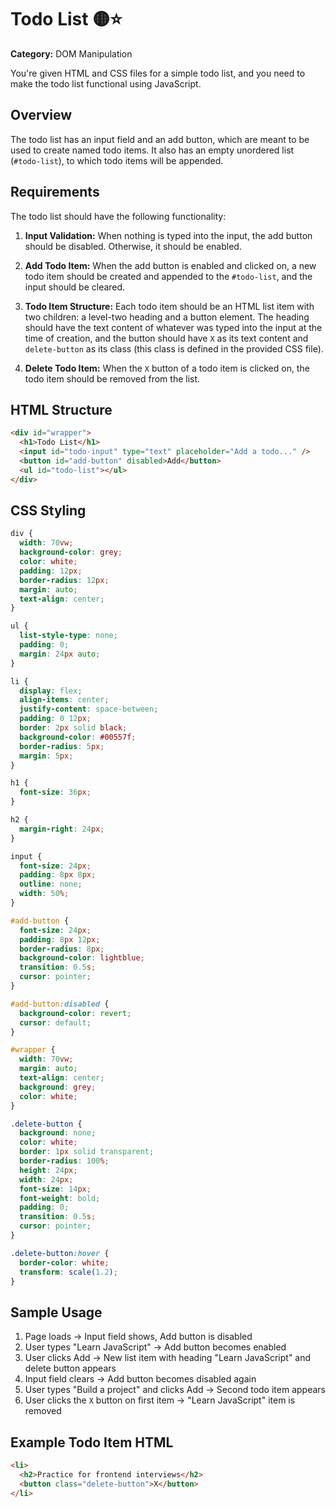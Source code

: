 # Todo List 🟡⭐

**Category:** DOM Manipulation

You're given HTML and CSS files for a simple todo list, and you need to make the todo list functional using JavaScript.

## Overview

The todo list has an input field and an add button, which are meant to be used to create named todo items. It also has an empty unordered list (`#todo-list`), to which todo items will be appended.

## Requirements

The todo list should have the following functionality:

1. **Input Validation:** When nothing is typed into the input, the add button should be disabled. Otherwise, it should be enabled.

2. **Add Todo Item:** When the add button is enabled and clicked on, a new todo item should be created and appended to the `#todo-list`, and the input should be cleared.

3. **Todo Item Structure:** Each todo item should be an HTML list item with two children: a level-two heading and a button element. The heading should have the text content of whatever was typed into the input at the time of creation, and the button should have `X` as its text content and `delete-button` as its class (this class is defined in the provided CSS file).

4. **Delete Todo Item:** When the `X` button of a todo item is clicked on, the todo item should be removed from the list.

## HTML Structure

```html
<div id="wrapper">
  <h1>Todo List</h1>
  <input id="todo-input" type="text" placeholder="Add a todo..." />
  <button id="add-button" disabled>Add</button>
  <ul id="todo-list"></ul>
</div>
```

## CSS Styling

```css
div {
  width: 70vw;
  background-color: grey;
  color: white;
  padding: 12px;
  border-radius: 12px;
  margin: auto;
  text-align: center;
}

ul {
  list-style-type: none;
  padding: 0;
  margin: 24px auto;
}

li {
  display: flex;
  align-items: center;
  justify-content: space-between;
  padding: 0 12px;
  border: 2px solid black;
  background-color: #00557f;
  border-radius: 5px;
  margin: 5px;
}

h1 {
  font-size: 36px;
}

h2 {
  margin-right: 24px;
}

input {
  font-size: 24px;
  padding: 8px 8px;
  outline: none;
  width: 50%;
}

#add-button {
  font-size: 24px;
  padding: 8px 12px;
  border-radius: 8px;
  background-color: lightblue;
  transition: 0.5s;
  cursor: pointer;
}

#add-button:disabled {
  background-color: revert;
  cursor: default;
}

#wrapper {
  width: 70vw;
  margin: auto;
  text-align: center;
  background: grey;
  color: white;
}

.delete-button {
  background: none;
  color: white;
  border: 1px solid transparent;
  border-radius: 100%;
  height: 24px;
  width: 24px;
  font-size: 14px;
  font-weight: bold;
  padding: 0;
  transition: 0.5s;
  cursor: pointer;
}

.delete-button:hover {
  border-color: white;
  transform: scale(1.2);
}
```

## Sample Usage

1. Page loads → Input field shows, Add button is disabled
2. User types "Learn JavaScript" → Add button becomes enabled
3. User clicks Add → New list item with heading "Learn JavaScript" and delete button appears
4. Input field clears → Add button becomes disabled again
5. User types "Build a project" and clicks Add → Second todo item appears
6. User clicks the `X` button on first item → "Learn JavaScript" item is removed

## Example Todo Item HTML

```html
<li>
  <h2>Practice for frontend interviews</h2>
  <button class="delete-button">X</button>
</li>
```
